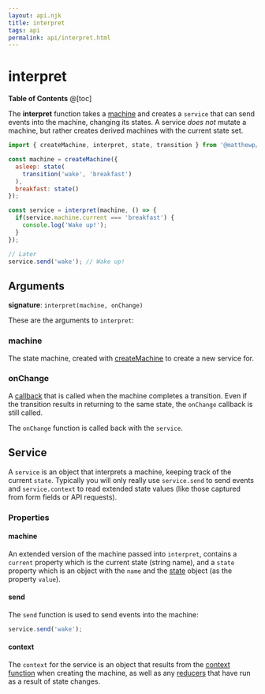 ```yaml
---
layout: api.njk
title: interpret
tags: api
permalink: api/interpret.html
---
```


# interpret

__Table of Contents__
@[toc]

The __interpret__ function takes a [machine](./createMachine.html) and creates a `service` that can send events into the machine, changing its states. A service *does not* mutate a machine, but rather creates derived machines with the current state set.

```js
import { createMachine, interpret, state, transition } from '@matthewp/robot';

const machine = createMachine({
  asleep: state(
    transition('wake', 'breakfast')
  ),
  breakfast: state()
});

const service = interpret(machine, () => {
  if(service.machine.current === 'breakfast') {
    console.log('Wake up!');
  }
});

// Later
service.send('wake'); // Wake up!
```

## Arguments

__signature__: `interpret(machine, onChange)`

These are the arguments to `interpret`:



### machine

The state machine, created with [createMachine](./machine.html) to create a new service for.

### onChange

A [callback](https://developer.mozilla.org/en-US/docs/Glossary/Callback_function) that is called when the machine completes a transition. Even if the transition results in returning to the same state, the `onChange` callback is still called.

The `onChange` function is called back with the `service`.

## Service

A `service` is an object that interprets a machine, keeping track of the current `state`. Typically you will only really use `service.send` to send events and `service.context` to read extended state values (like those captured from form fields or API requests).

### Properties

#### machine

An extended version of the machine passed into `interpret`, contains a `current` property which is the current state (string name), and a `state` property which is an object with the `name` and the [state](./state.html) object (as the property `value`).

#### send

The `send` function is used to send events into the machine:

```js
service.send('wake');
```

#### context

The `context` for the service is an object that results from the [context function](./createMachine.html) when creating the machine, as well as any [reducers](./reduce.html) that have run as a result of state changes.
